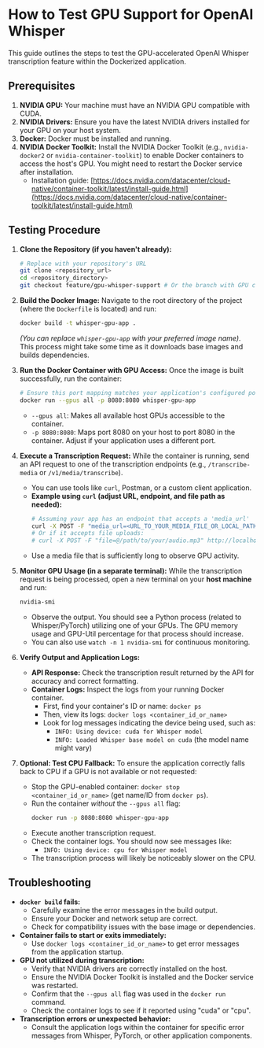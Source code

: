 # How to Test GPU Support for OpenAI Whisper

This guide outlines the steps to test the GPU-accelerated OpenAI Whisper transcription feature within the Dockerized application.

## Prerequisites

1.  **NVIDIA GPU:** Your machine must have an NVIDIA GPU compatible with CUDA.
2.  **NVIDIA Drivers:** Ensure you have the latest NVIDIA drivers installed for your GPU on your host system.
3.  **Docker:** Docker must be installed and running.
4.  **NVIDIA Docker Toolkit:** Install the NVIDIA Docker Toolkit (e.g., `nvidia-docker2` or `nvidia-container-toolkit`) to enable Docker containers to access the host's GPU. You might need to restart the Docker service after installation.
    *   Installation guide: [https://docs.nvidia.com/datacenter/cloud-native/container-toolkit/latest/install-guide.html](https://docs.nvidia.com/datacenter/cloud-native/container-toolkit/latest/install-guide.html)

## Testing Procedure

1.  **Clone the Repository (if you haven't already):**
    ```bash
    # Replace with your repository's URL
    git clone <repository_url>
    cd <repository_directory>
    git checkout feature/gpu-whisper-support # Or the branch with GPU changes
    ```

2.  **Build the Docker Image:**
    Navigate to the root directory of the project (where the `Dockerfile` is located) and run:
    ```bash
    docker build -t whisper-gpu-app .
    ```
    *(You can replace `whisper-gpu-app` with your preferred image name)*.
    This process might take some time as it downloads base images and builds dependencies.

3.  **Run the Docker Container with GPU Access:**
    Once the image is built successfully, run the container:
    ```bash
    # Ensure this port mapping matches your application's configured port
    docker run --gpus all -p 8080:8080 whisper-gpu-app
    ```
    *   `--gpus all`:  Makes all available host GPUs accessible to the container.
    *   `-p 8080:8080`: Maps port 8080 on your host to port 8080 in the container. Adjust if your application uses a different port.

4.  **Execute a Transcription Request:**
    While the container is running, send an API request to one of the transcription endpoints (e.g., `/transcribe-media` or `/v1/media/transcribe`).
    *   You can use tools like `curl`, Postman, or a custom client application.
    *   **Example using `curl` (adjust URL, endpoint, and file path as needed):**
        ```bash
        # Assuming your app has an endpoint that accepts a 'media_url'
        curl -X POST -F "media_url=<URL_TO_YOUR_MEDIA_FILE_OR_LOCAL_PATH_IF_HANDLED>" http://localhost:8080/v1/media/transcribe 
        # Or if it accepts file uploads:
        # curl -X POST -F "file=@/path/to/your/audio.mp3" http://localhost:8080/v1/media/transcribe
        ```
    *   Use a media file that is sufficiently long to observe GPU activity.

5.  **Monitor GPU Usage (in a separate terminal):**
    While the transcription request is being processed, open a new terminal on your **host machine** and run:
    ```bash
    nvidia-smi
    ```
    *   Observe the output. You should see a Python process (related to Whisper/PyTorch) utilizing one of your GPUs. The GPU memory usage and GPU-Util percentage for that process should increase.
    *   You can also use `watch -n 1 nvidia-smi` for continuous monitoring.

6.  **Verify Output and Application Logs:**
    *   **API Response:** Check the transcription result returned by the API for accuracy and correct formatting.
    *   **Container Logs:** Inspect the logs from your running Docker container.
        *   First, find your container's ID or name: `docker ps`
        *   Then, view its logs: `docker logs <container_id_or_name>`
        *   Look for log messages indicating the device being used, such as:
            *   `INFO: Using device: cuda for Whisper model`
            *   `INFO: Loaded Whisper base model on cuda` (the model name might vary)

7.  **Optional: Test CPU Fallback:**
    To ensure the application correctly falls back to CPU if a GPU is not available or not requested:
    *   Stop the GPU-enabled container: `docker stop <container_id_or_name>` (get name/ID from `docker ps`).
    *   Run the container *without* the `--gpus all` flag:
        ```bash
        docker run -p 8080:8080 whisper-gpu-app
        ```
    *   Execute another transcription request.
    *   Check the container logs. You should now see messages like:
        *   `INFO: Using device: cpu for Whisper model`
    *   The transcription process will likely be noticeably slower on the CPU.

## Troubleshooting

*   **`docker build` fails:**
    *   Carefully examine the error messages in the build output.
    *   Ensure your Docker and network setup are correct.
    *   Check for compatibility issues with the base image or dependencies.
*   **Container fails to start or exits immediately:**
    *   Use `docker logs <container_id_or_name>` to get error messages from the application startup.
*   **GPU not utilized during transcription:**
    *   Verify that NVIDIA drivers are correctly installed on the host.
    *   Ensure the NVIDIA Docker Toolkit is installed and the Docker service was restarted.
    *   Confirm that the `--gpus all` flag was used in the `docker run` command.
    *   Check the container logs to see if it reported using "cuda" or "cpu".
*   **Transcription errors or unexpected behavior:**
    *   Consult the application logs within the container for specific error messages from Whisper, PyTorch, or other application components.
